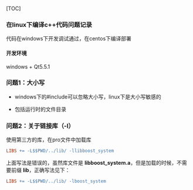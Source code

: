 [TOC]

### 在linux下编译c++代码问题记录

代码在windows下开发调试通过，在centos下编译部署

#### 开发环境

windows + Qt5.5.1

### 问题1：大小写

- windows下的#include可以忽略大小写，linux下是大小写敏感的

- 包括运行时的文件目录

### 问题2：关于链接库（-l）

使用第三方的库，在pro文件中加载库

```makefile
LIBS += -L$$PWD/../lib/ -llibboost_system
```
上面写法是错误的，虽然库文件是 **libboost_system.a**，但是加载的时候，不需要前缀 **lib**，正确写法见下：
```makefile
LIBS += -L$$PWD/../lib/ -lboost_system
```

